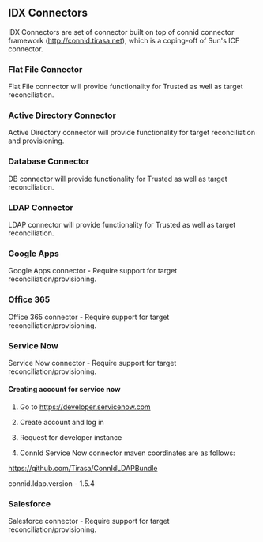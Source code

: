 ## IDX Connectors

IDX Connectors are set of connector built on top of connid connector framework (http://connid.tirasa.net), which is a coping-off of Sun's ICF connector.

### Flat File Connector

Flat File connector will provide functionality for Trusted as well as target reconciliation. 

### Active Directory Connector

Active Directory connector will provide functionality for target reconciliation and provisioning. 

### Database Connector

DB connector will provide functionality for Trusted as well as target reconciliation. 

### LDAP Connector

LDAP connector will provide functionality for Trusted as well as target reconciliation. 

### Google Apps

Google Apps connector - Require support for target reconciliation/provisioning. 
 
### Office 365

Office 365 connector - Require support for target reconciliation/provisioning. 

### Service Now

Service Now connector - Require support for target reconciliation/provisioning. 

#### Creating account for service now

1. Go to https://developer.servicenow.com

2. Create account and log in

3. Request for developer instance

4. ConnId Service Now connector maven coordinates are as follows:

https://github.com/Tirasa/ConnIdLDAPBundle

connid.ldap.version - 1.5.4

### Salesforce

Salesforce connector - Require support for target reconciliation/provisioning. 


